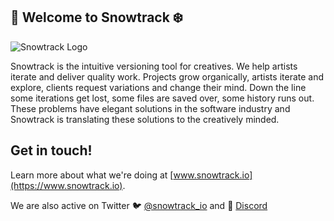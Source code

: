 ## 👋 Welcome to Snowtrack ❄️

![Snowtrack Logo](https://snowtrack.io/images/snowtrack-website-header.jpeg)

Snowtrack is the intuitive versioning tool for creatives. We help artists iterate and deliver quality work. Projects grow organically, artists iterate and explore, clients request variations and change their mind. Down the line some iterations get lost, some files are saved over, some history runs out. These problems have elegant solutions in the software industry and Snowtrack is translating these solutions to the creatively minded.

## Get in touch!

Learn more about what we're doing at [www.snowtrack.io](https://www.snowtrack.io).

We are also active on Twitter 🐦 [@snowtrack_io](https://twitter.com/snowtrack_io) and 👾 [Discord](https://discord.gg/cbrTXuYKR7)

